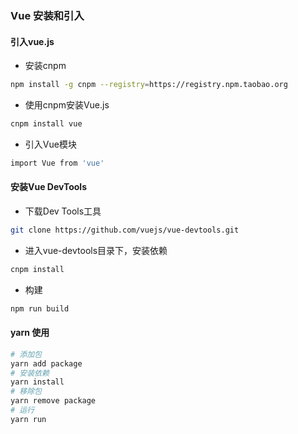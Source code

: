 ### Vue 安装和引入
#### 引入vue.js
- 安装cnpm
```bash
npm install -g cnpm --registry=https://registry.npm.taobao.org
```
- 使用cnpm安装Vue.js
```bash
cnpm install vue
```
- 引入Vue模块
```bash
import Vue from 'vue'
```
#### 安装Vue DevTools
- 下载Dev Tools工具
```bash
git clone https://github.com/vuejs/vue-devtools.git
```
- 进入vue-devtools目录下，安装依赖
```bash
cnpm install
```
- 构建
```bash
npm run build
```
#### yarn 使用
```bash
# 添加包
yarn add package
# 安装依赖
yarn install
# 移除包
yarn remove package
# 运行
yarn run
```